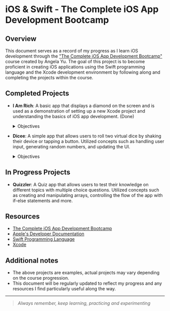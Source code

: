 # iOS & Swift - The Complete iOS App Development Bootcamp

## Overview

This document serves as a record of my progress as I learn iOS development through the ["The Complete iOS App Development Bootcamp"](https://www.udemy.com/course/ios-13-app-development-bootcamp/) course created by Angela Yu. The goal of this project is to become proficient in creating iOS applications using the Swift programming language and the Xcode development environment by following along and completing the projects within the course.

## Completed Projects

- **I Am Rich**: A basic app that displays a diamond on the screen and is used as a demonstration of setting up a new Xcode project and understanding the basics of iOS app development. (Done)
  <details>
    <summary>Objectives</summary>

    - How to create and set up a new iOS project from scratch
    - Designing the app in Xcode using iOS components
    - adding image assets into the app
    - designing and creating a custom app icon
    - running the app on a simulator
    
  </details>

- **Dicee**: A simple app that allows users to roll two virtual dice by shaking their device or tapping a button. Utilized concepts such as handling user input, generating random numbers, and updating the UI.
  <details>
    <summary>Objectives</summary>

    - Designing the user interface.
    - Changing UI Elements programmatically.
    - Detect user interaction and respond to it.
    - Using Swift variables and arrays to store data
    - using randomisation in Swift

  </details>

## In Progress Projects

- **Quizzler**: A Quiz app that allows users to test their knowledge on different topics with multiple choice questions. Utilized concepts such as creating and manipulating arrays, controlling the flow of the app with if-else statements and more.

## Resources

- [The Complete iOS App Development Bootcamp](https://www.udemy.com/course/ios-13-app-development-bootcamp/)
- [Apple's Developer Documentation](https://developer.apple.com/documentation/)
- [Swift Programming Language](https://docs.swift.org/swift-book/)
- [Xcode](https://developer.apple.com/xcode/)

## Additional notes

- The above projects are examples, actual projects may vary depending on the course progression.
- This document will be regularly updated to reflect my progress and any resources I find particularly useful along the way.

---

> *Always remember, keep learning, practicing and experimenting*
